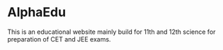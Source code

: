 # AlphaEdu
This is an educational website mainly build for 11th and 12th science for preparation of CET and JEE exams.
